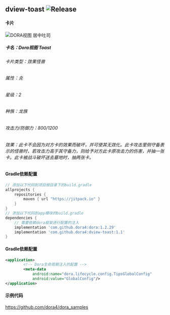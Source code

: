 dview-toast
![Release](https://jitpack.io/v/dora4/dview-toast.svg)
--------------------------------

#### 卡片
![DORA视图 居中吐司](https://github.com/user-attachments/assets/c5508f89-57b5-46e2-82a4-3483f2dcbf98)

##### 卡名：Dora视图 Toast 
###### 卡片类型：效果怪兽
###### 属性：炎
###### 星级：2
###### 种族：龙族
###### 攻击力/防御力：800/1200
###### 效果：此卡不会因为对方卡的效果而破坏，并可使其无效化。此卡攻击里侧守备表示的怪兽时，若攻击力高于其守备力，则给予对方此卡原攻击力的伤害，并抽一张卡。此卡被战斗破坏送去墓地时，抽两张卡。

#### Gradle依赖配置

```groovy
// 添加以下代码到项目根目录下的build.gradle
allprojects {
    repositories {
        maven { url "https://jitpack.io" }
    }
}
// 添加以下代码到app模块的build.gradle
dependencies {
    // 需要依赖dora框架进行配置的注入
    implementation 'com.github.dora4:dora:1.2.29'
    implementation 'com.github.dora4:dview-toast:1.1'
}
```

#### Gradle依赖配置

```xml
<application>
        <!-- Dora生命周期注入的配置 -->
        <meta-data
            android:name="dora.lifecycle.config.TipsGlobalConfig"
            android:value="GlobalConfig"/>
</application>
```

#### 示例代码

https://github.com/dora4/dora_samples
